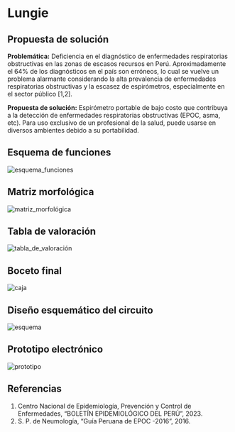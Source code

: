 # Lungie
## Propuesta de solución
**Problemática:** Deficiencia en el diagnóstico de enfermedades respiratorias obstructivas en las zonas de escasos recursos en Perú. Aproximadamente el 64% de los diagnósticos en el país son erróneos, lo cual se vuelve un problema alarmante considerando la alta prevalencia de enfermedades respiratorias obstructivas y la escasez de espirómetros, especialmente en el sector público [1,2].

**Propuesta de solución:** Espirómetro portable de bajo costo que contribuya a la detección de enfermedades respiratorias obstructivas (EPOC, asma, etc). Para uso exclusivo de un profesional de la salud, puede usarse en diversos ambientes debido a su portabilidad.
## Esquema de funciones
![esquema_funciones](https://github.com/leomachiavello/FundBio2024-2/blob/main/Im%C3%A1genes/esquema_de_funciones.png?raw=true)
## Matriz morfológica
![matriz_morfológica](https://github.com/leomachiavello/FundBio2024-2/blob/main/Im%C3%A1genes/matriz_5.png?raw=true)
## Tabla de valoración
![tabla_de_valoración](https://github.com/leomachiavello/FundBio2024-2/blob/main/Im%C3%A1genes/tabla_de_valoracion_3.png?raw=true)
## Boceto final
![caja](https://github.com/leomachiavello/FundBio2024-2/blob/main/Im%C3%A1genes/prototipo_caja.jpeg?raw=true)
## Diseño esquemático del circuito
![esquema](https://github.com/leomachiavello/FundBio2024-2/blob/main/Im%C3%A1genes/Schematic_FUNBIO_2024-10-23.png?raw=true)
## Prototipo electrónico
![prototipo](https://github.com/leomachiavello/FundBio2024-2/blob/main/Im%C3%A1genes/circuito.jpeg?raw=true)
## Referencias
1. Centro Nacional de Epidemiología, Prevención y Control de Enfermedades, “BOLETÍN EPIDEMIOLÓGICO DEL PERÚ”, 2023.
2. S. P. de Neumología, “Guía Peruana de EPOC -2016”, 2016.
